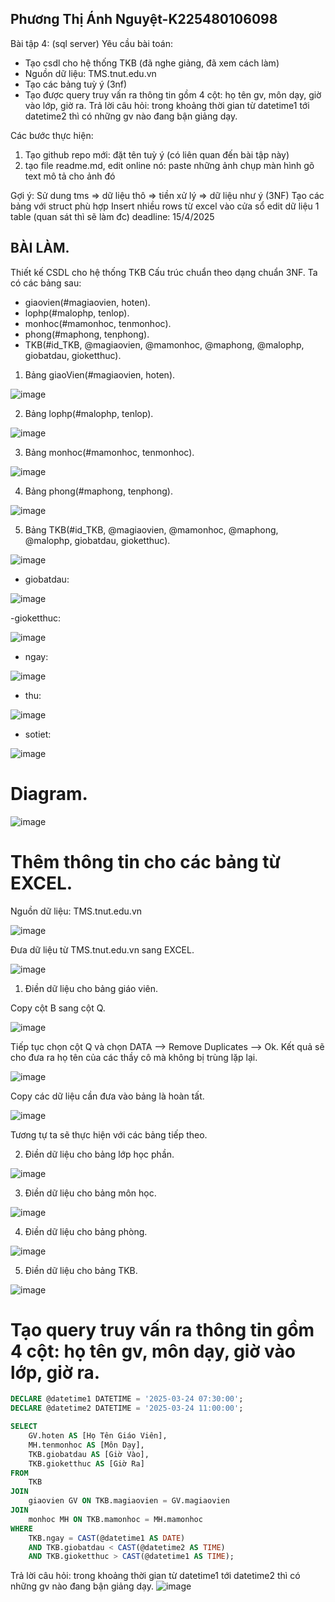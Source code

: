 ## Phương Thị Ánh Nguyệt-K225480106098
Bài tập 4: (sql server)
Yêu cầu bài toán:
 - Tạo csdl cho hệ thống TKB (đã nghe giảng, đã xem cách làm)
 - Nguồn dữ liệu: TMS.tnut.edu.vn
 - Tạo các bảng tuỳ ý (3nf)
 - Tạo được query truy vấn ra thông tin gồm 4 cột: họ tên gv, môn dạy, giờ vào lớp, giờ ra.
   Trả lời câu hỏi: trong khoảng thời gian từ datetime1 tới datetime2 thì có những gv nào đang bận giảng dạy.

Các bước thực hiện:
1. Tạo github repo mới: đặt tên tuỳ ý (có liên quan đến bài tập này)
2. tạo file readme.md, edit online nó:
   paste những ảnh chụp màn hình
   gõ text mô tả cho ảnh đó

Gợi ý:
  Sử dung tms => dữ liệu thô => tiền xử lý => dữ liệu như ý (3NF)
  Tạo các bảng với struct phù hợp
  Insert nhiều rows từ excel vào cửa sổ edit dữ liệu 1 table (quan sát thì sẽ làm đc)
 deadline: 15/4/2025

## BÀI LÀM.

Thiết kế CSDL cho hệ thống TKB
Cấu trúc chuẩn theo dạng chuẩn 3NF.
Ta có các bảng sau:
- giaovien(#magiaovien, hoten).
- lophp(#malophp, tenlop).
- monhoc(#mamonhoc, tenmonhoc).
- phong(#maphong, tenphong).
- TKB(#id_TKB, @magiaovien, @mamonhoc, @maphong, @malophp, giobatdau, gioketthuc).

1. Bảng giaoVien(#magiaovien, hoten).

![image](https://github.com/user-attachments/assets/861542f1-783f-435d-b059-abd9fddcf410)

2. Bảng lophp(#malophp, tenlop).

![image](https://github.com/user-attachments/assets/251e23c7-0f25-4ea2-98c8-53c47cd8b57c)

3. Bảng monhoc(#mamonhoc, tenmonhoc).

![image](https://github.com/user-attachments/assets/5d403c95-b0e8-4cda-8066-a119331e85ff)


4. Bảng phong(#maphong, tenphong).

![image](https://github.com/user-attachments/assets/e9afa2b7-4055-4a14-b24c-3cef1db1068c)

5. Bảng TKB(#id_TKB, @magiaovien, @mamonhoc, @maphong, @malophp, giobatdau, gioketthuc).

![image](https://github.com/user-attachments/assets/bc2ecec4-6ce4-4909-9fa8-24eae8c2b27e)


- giobatdau:

![image](https://github.com/user-attachments/assets/4158a6a2-be63-4e44-b16d-0482c46b984b)

-gioketthuc:

![image](https://github.com/user-attachments/assets/1d42deec-47d8-4bc7-baf8-418dd94e3678)

- ngay:
  
![image](https://github.com/user-attachments/assets/dd340bea-a633-446c-ac35-9c082bc2a9c8)

- thu:

![image](https://github.com/user-attachments/assets/d1b1ad8f-19a0-42a4-9a07-de563dc8f74b)

- sotiet:

![image](https://github.com/user-attachments/assets/eb4100ab-a7fa-420a-af1c-48229c62971c)


# Diagram.

![image](https://github.com/user-attachments/assets/a2b3be39-3b55-48a7-90b3-8becec1d0e7d)


# Thêm thông tin cho các bảng từ EXCEL.

Nguồn dữ liệu: TMS.tnut.edu.vn

![image](https://github.com/user-attachments/assets/a2a0496e-81a7-4ae2-9d1b-0b2395a7fb13)

Đưa dữ liệu từ TMS.tnut.edu.vn sang EXCEL.

![image](https://github.com/user-attachments/assets/f45dd0e1-9a96-431d-9f9c-99d20dfc0c1d)

1. Điền dữ liệu cho bảng giáo viên.

Copy cột B sang cột Q.

![image](https://github.com/user-attachments/assets/5b8ea29f-0952-40f4-83fc-364db18505fc)

Tiếp tục chọn cột Q và chọn DATA --> Remove Duplicates --> Ok.
Kết quả sẽ cho đưa ra họ tên của các thầy cô mà không bị trùng lặp lại.

![image](https://github.com/user-attachments/assets/5f9888ab-c78e-4b98-88a7-56de85e92fca)

Copy các dữ liệu cần đưa vào bảng là hoàn tất.

![image](https://github.com/user-attachments/assets/4ebba67c-0564-457c-99cd-3167bc6bdab2)


Tương tự ta sẽ thực hiện với các bảng tiếp theo.

2. Điền dữ liệu cho bảng lớp học phần.

![image](https://github.com/user-attachments/assets/1e72cb71-115b-4219-ad17-db168965c0ed)


3. Điền dữ liệu cho bảng môn học.

![image](https://github.com/user-attachments/assets/f8ddd18d-082a-4567-997c-b91a461d18bb)

4. Điền dữ liệu cho bảng phòng.


![image](https://github.com/user-attachments/assets/a3bfd4c0-1f1a-4ac0-8e2f-f42bdb1c4da5)



5. Điền dữ liệu cho bảng TKB.

![image](https://github.com/user-attachments/assets/e01c9297-cbda-41c2-a771-31eecbf232b6)


# Tạo query truy vấn ra thông tin gồm 4 cột: họ tên gv, môn dạy, giờ vào lớp, giờ ra.

```sql
DECLARE @datetime1 DATETIME = '2025-03-24 07:30:00';
DECLARE @datetime2 DATETIME = '2025-03-24 11:00:00';

SELECT 
    GV.hoten AS [Họ Tên Giáo Viên],
    MH.tenmonhoc AS [Môn Dạy],
    TKB.giobatdau AS [Giờ Vào],
    TKB.gioketthuc AS [Giờ Ra]
FROM 
    TKB
JOIN 
    giaovien GV ON TKB.magiaovien = GV.magiaovien
JOIN 
    monhoc MH ON TKB.mamonhoc = MH.mamonhoc
WHERE 
    TKB.ngay = CAST(@datetime1 AS DATE)
    AND TKB.giobatdau < CAST(@datetime2 AS TIME)
    AND TKB.gioketthuc > CAST(@datetime1 AS TIME);
```

Trả lời câu hỏi: trong khoảng thời gian từ datetime1 tới datetime2 thì có những gv nào đang bận giảng dạy.
![image](https://github.com/user-attachments/assets/fc8ab6aa-2866-4d0a-a60c-c5a95dbc455b)
















